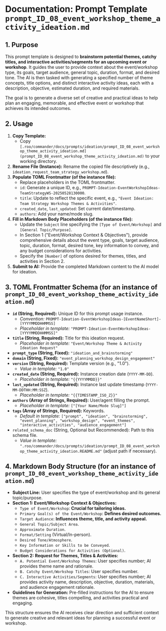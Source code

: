 # Documentation: Prompt Template `prompt_ID_08_event_workshop_theme_activity_ideation.md`

## 1. Purpose

This prompt template is designed to **brainstorm potential themes, catchy titles, and interactive activities/segments for an upcoming event or workshop**. It guides the user to provide context about the event/workshop type, its goals, target audience, general topic, duration, format, and desired tone. The AI is then tasked with generating a specified number of theme concepts, title options, and distinct interactive activity ideas, each with a description, objective, estimated duration, and required materials.

The goal is to generate a diverse set of creative and practical ideas to help plan an engaging, memorable, and effective event or workshop that achieves its intended outcomes.

## 2. Usage

1.  **Copy Template:**
    *   Copy `[.roo/commander/docs/prompts/ideation/prompt_ID_08_event_workshop_theme_activity_ideation.md](prompt_ID_08_event_workshop_theme_activity_ideation.md)` to your working directory.
2.  **Rename File (Instance):** Rename the copied file descriptively (e.g., `ideation_request_team_strategy_workshop.md`).
3.  **Populate TOML Frontmatter (of the instance file):**
    *   Replace placeholders in the TOML frontmatter.
    *   `id`: Generate a unique ID, e.g., `PROMPT-Ideation-EventWorkshopIdeas-TeamStrategyWS-20250528130000`.
    *   `title`: Update to reflect the specific event, e.g., `"Event Ideation: Team Strategy Workshop Themes & Activities"`.
    *   `created_date`, `last_updated`: Set current date/timestamp.
    *   `authors`: Add your name/mode slug.
4.  **Fill in Markdown Body Placeholders (of the instance file):**
    *   Update the `Subject` line specifying the `[Type of Event/Workshop]` and `[General Topic/Purpose]`.
    *   In Section 1 ("Event/Workshop Context & Objectives"), provide comprehensive details about the event type, goals, target audience, topic, duration, format, desired tone, key information to convey, and any budget considerations for activities.
    *   Specify the `[Number]` of options desired for themes, titles, and activities in Section 2.
5.  **Submit to AI:** Provide the completed Markdown content to the AI model for ideation.

## 3. TOML Frontmatter Schema (for an instance of `prompt_ID_08_event_workshop_theme_activity_ideation.md`)

*   **`id` (String, Required):** Unique ID for this prompt usage instance.
    *   *Convention:* `PROMPT-Ideation-EventWorkshopIdeas-[EventNameShort]-[YYYYMMDDHHMMSS]`
    *   *Placeholder in template:* `"PROMPT-Ideation-EventWorkshopIdeas-[YYYYMMDDHHMMSS]"`
*   **`title` (String, Required):** Title for this ideation request.
    *   *Placeholder in template:* `"Event/Workshop Theme & Activity Ideation Request"`
*   **`prompt_type` (String, Fixed):** `"ideation_and_brainstorming"`
*   **`domain` (String, Fixed):** `"event_planning_workshop_design_engagement"`
*   **`version` (String, Required):** Template version (e.g., "1.0").
    *   *Value in template:* `"1.0"`
*   **`created_date` (String, Required):** Instance creation date (`YYYY-MM-DD`).
    *   *Placeholder in template:* `"{{YYYYMMDD}}"`
*   **`last_updated` (String, Required):** Instance last update timestamp (`YYYY-MM-DDTHH:MM:SSZ`).
    *   *Placeholder in template:* `"{{TIMESTAMP_ISO_Z}}"`
*   **`authors` (Array of Strings, Required):** User/agent filling the prompt.
    *   *Placeholder in template:* `["[Your Name/Mode Slug]"]`
*   **`tags` (Array of Strings, Required):** Keywords.
    *   *Default in template:* `["prompt", "ideation", "brainstorming", "event_planning", "workshop_design", "event_themes", "interactive_activities", "audience_engagement"]`
*   `related_schema_doc` (String, Optional but Recommended): Path to this schema file.
    *   *Value in template:* `".roo/commander/docs/prompts/ideation/prompt_ID_08_event_workshop_theme_activity_ideation.README.md"` (adjust path if necessary).

## 4. Markdown Body Structure (for an instance of `prompt_ID_08_event_workshop_theme_activity_ideation.md`)

*   **Subject Line:** User specifies the type of event/workshop and its general topic/purpose.
*   **Section 1: Event/Workshop Context & Objectives:**
    *   `Type of Event/Workshop`: **Crucial for tailoring ideas.**
    *   `Primary Goal(s) of the Event/Workshop`: **Defines desired outcomes.**
    *   `Target Audience`: **Influences theme, title, and activity appeal.**
    *   `General Topic/Subject Area`.
    *   `Approximate Duration`.
    *   `Format/Setting` (Virtual/In-person).
    *   `Desired Tone/Atmosphere`.
    *   `Key Information or Skills to be Conveyed`.
    *   `Budget Considerations for Activities (Optional)`.
*   **Section 2: Request for Themes, Titles & Activities:**
    *   `A. Potential Event/Workshop Themes`: User specifies number; AI provides theme name and rationale.
    *   `B. Catchy Event/Workshop Titles`: User specifies number.
    *   `C. Interactive Activities/Segments`: User specifies number; AI provides activity name, description, objective, duration, materials, and audience engagement rationale.
*   **Guidelines for Generation:** Pre-filled instructions for the AI to ensure themes are cohesive, titles compelling, and activities practical and engaging.

This structure ensures the AI receives clear direction and sufficient context to generate creative and relevant ideas for planning a successful event or workshop.